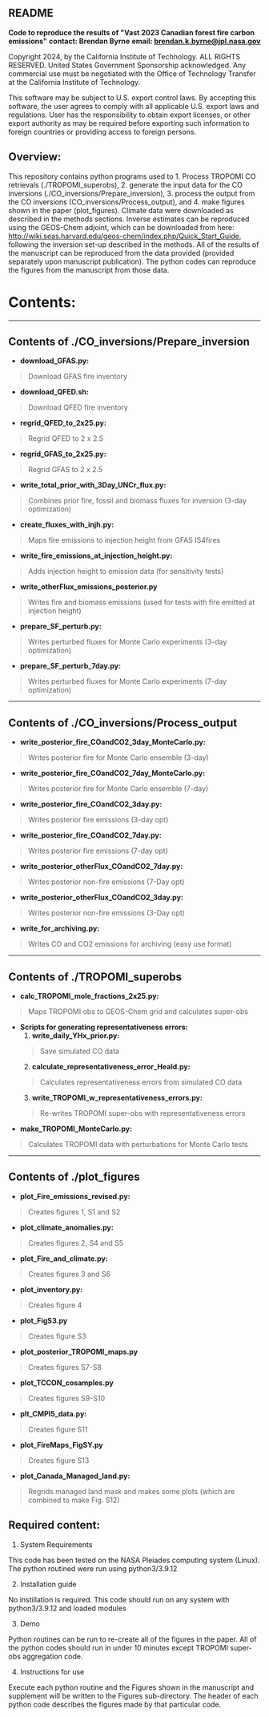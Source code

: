 ## README

**Code to reproduce the results of "Vast 2023 Canadian forest fire carbon emissions"**
**contact: Brendan Byrne**
**email: brendan.k.byrne@jpl.nasa.gov**

Copyright 2024, by the California Institute of Technology. ALL RIGHTS RESERVED. United States Government Sponsorship acknowledged. Any commercial use must be negotiated with the Office of Technology Transfer at the California Institute of Technology.
 
This software may be subject to U.S. export control laws. By accepting this software, the user agrees to comply with all applicable U.S. export laws and regulations. User has the responsibility to obtain export licenses, or other export authority as may be required before exporting such information to foreign countries or providing access to foreign persons.

## Overview:

This repository contains python programs used to 1. Process TROPOMI CO retrievals (./TROPOMI_superobs), 2. generate the input data for the CO inversions (./CO_inversions/Prepare_inversion), 3. process the output from the CO inversions (CO_inversions/Process_output), and 4. make figures shown in the paper (plot_figures). Climate data were downloaded as described in the methods sections. Inverse estimates can be reproduced using the GEOS-Chem adjoint, which can be downloaded from here: http://wiki.seas.harvard.edu/geos-chem/index.php/Quick_Start_Guide, following the inversion set-up described in the methods. All of the results of the manuscript can be reproduced from the data provided (provided separately upon manuscript publication). The python codes can reproduce the figures from the manuscript from those data.

# Contents:

-----
## Contents of ./CO_inversions/Prepare_inversion
- **download_GFAS.py:**
> Download GFAS fire inventory
- **download_QFED.sh:**
> Download QFED fire inventory
- **regrid_QFED_to_2x25.py:**
> Regrid QFED to 2 x 2.5
- **regrid_GFAS_to_2x25.py:**
> Regrid GFAS to 2 x 2.5
- **write_total_prior_with_3Day_UNCr_flux.py:**
> Combines prior fire, fossil and biomass fluxes for inversion (3-day optimization)
- **create_fluxes_with_injh.py:**
> Maps fire emissions to injection height from GFAS IS4fires
- **write_fire_emissions_at_injection_height.py:**
> Adds injection height to emission data (for sensitivity tests)
- **write_otherFlux_emissions_posterior.py**
> Writes fire and biomass emissions (used for tests with fire emitted at injection height)
- **prepare_SF_perturb.py:**
> Writes perturbed fluxes for Monte Carlo experiments (3-day optimization)
- **prepare_SF_perturb_7day.py:**
> Writes perturbed fluxes for Monte Carlo experiments (7-day optimization)

-----
## Contents of ./CO_inversions/Process_output
- **write_posterior_fire_COandCO2_3day_MonteCarlo.py:**
> Writes posterior fire for Monte Carlo ensemble (3-day)
- **write_posterior_fire_COandCO2_7day_MonteCarlo.py:**
> Writes posterior fire for Monte Carlo ensemble (7-day)
- **write_posterior_fire_COandCO2_3day.py:**
> Writes posterior fire emissions (3-day opt)
- **write_posterior_fire_COandCO2_7day.py:**
> Writes posterior fire emissions (7-day opt)
- **write_posterior_otherFlux_COandCO2_7day.py:**
> Writes posterior non-fire emissions (7-Day opt)
- **write_posterior_otherFlux_COandCO2_3day.py:**
> Writes posterior non-fire emissions (3-Day opt)
- **write_for_archiving.py:**
> Writes CO and CO2 emissions for archiving (easy use format)

-----
## Contents of ./TROPOMI_superobs
- **calc_TROPOMI_mole_fractions_2x25.py:**
> Maps TROPOMI obs to GEOS-Chem grid and calculates super-obs
- **Scripts for generating representativeness errors:**
  1. **write_daily_YHx_prior.py:**
  > Save simulated CO data
  2. **calculate_representativeness_error_Heald.py:**
  > Calculates representativeness errors from simulated CO data
  3. **write_TROPOMI_w_representativeness_errors.py:**
  > Re-writes TROPOMI super-obs with representativeness errors 
- **make_TROPOMI_MonteCarlo.py:**
> Calculates TROPOMI data with perturbations for Monte Carlo tests

-----
## Contents of ./plot_figures
- **plot_Fire_emissions_revised.py:**
> Creates figures 1, S1 and S2
- **plot_climate_anomalies.py:**
> Creates figures 2, S4 and S5
- **plot_Fire_and_climate.py:**
> Creates figures 3 and S6
- **plot_inventory.py:**
> Creates figure 4
- **plot_FigS3.py**
> Creates figure S3
- **plot_posterior_TROPOMI_maps.py**
> Creates figures S7-S8
- **plot_TCCON_cosamples.py**
> Creates figures S9-S10
- **plt_CMPI5_data.py:**
> Creates figure S11
- **plot_FireMaps_FigSY.py**
> Creates figure S13
- **plot_Canada_Managed_land.py:**
> Regrids managed land mask and makes some plots (which are combined to make Fig. S12)


## Required content:

1. System Requirements

This code has been tested on the NASA Pleiades computing system (Linux). The python routined were run using python3/3.9.12

2. Installation guide

No instillation is required. This code should run on any system with python3/3.9.12 and loaded modules

3. Demo

Python routines can be run to re-create all of the figures in the paper. All of the python codes should run in under 10 minutes except TROPOMI super-obs aggregation code.

4. Instructions for use

Execute each python routine and the Figures shown in the manuscript and supplement will be written to the Figures sub-directory. The header of each python code describes the figures made by that particular code.


